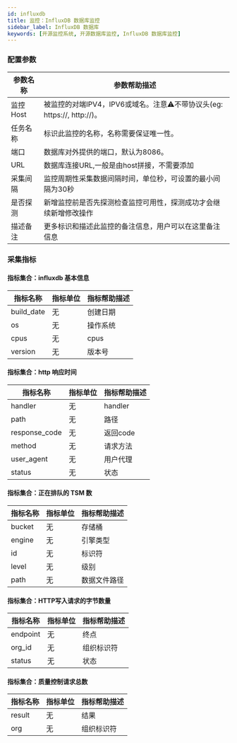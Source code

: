 ```yaml
---
id: influxdb  
title: 监控：InfluxDB 数据库监控      
sidebar_label: InfluxDB 数据库   
keywords: [开源监控系统, 开源数据库监控, InfluxDB 数据库监控]
---
```



### 配置参数

| 参数名称      | 参数帮助描述                                               |
| ----------- |------------------------------------------------------|
| 监控Host     | 被监控的对端IPV4，IPV6或域名。注意⚠️不带协议头(eg: https://, http://)。 |
| 任务名称     | 标识此监控的名称，名称需要保证唯一性。                                  |
| 端口        | 数据库对外提供的端口，默认为8086。                                  |
| URL        | 数据库连接URL,一般是由host拼接，不需要添加                            |
| 采集间隔    | 监控周期性采集数据间隔时间，单位秒，可设置的最小间隔为30秒                       |
| 是否探测    | 新增监控前是否先探测检查监控可用性，探测成功才会继续新增修改操作                     |
| 描述备注    | 更多标识和描述此监控的备注信息，用户可以在这里备注信息                          |

### 采集指标

#### 指标集合：influxdb 基本信息

| 指标名称       | 指标单位 | 指标帮助描述 |
|------------| ----------- |--------|
| build_date | 无 | 创建日期   |
| os         | 无 | 操作系统   |
| cpus       | 无 | cpus   |
| version    | 无 | 版本号    |

#### 指标集合：http 响应时间

| 指标名称          | 指标单位 | 指标帮助描述  |
|---------------|------|---------|
| handler       | 无    | handler |
| path          | 无    | 路径      |
| response_code | 无    | 返回code  |
| method        | 无    | 请求方法    |
| user_agent    | 无    | 用户代理    |
| status        | 无    | 状态      | 

#### 指标集合：正在排队的 TSM 数

| 指标名称                            | 指标单位 | 指标帮助描述     |
|---------------------------------|------|------------|
| bucket                          | 无    | 存储桶        |
| engine                          | 无    | 引擎类型       |
| id                              | 无    | 标识符        |
| level        | 无    | 级别         |   
| path | 无    | 数据文件路径     |   


#### 指标集合：HTTP写入请求的字节数量

| 指标名称      | 指标单位 | 指标帮助描述 |
| ----------- |------|--------|
| endpoint         | 无    | 终点     |
| org_id            | 无    | 组织标识符  |
| status         | 无    | 状态     |

#### 指标集合：质量控制请求总数

| 指标名称      | 指标单位 | 指标帮助描述 |
| ----------- |------|--------|
| result         | 无    | 结果     |
| org            | 无    | 组织标识符  |

